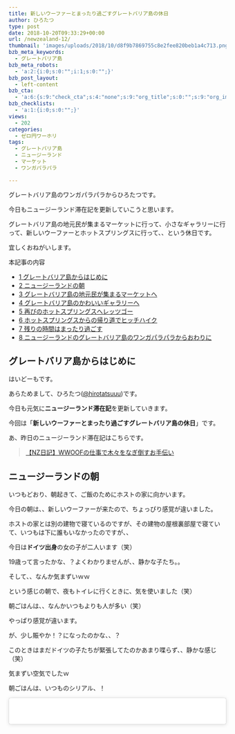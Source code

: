 ```yaml
---
title: 新しいウーファーとまったり過ごすグレートバリア島の休日
author: ひろたつ
type: post
date: 2018-10-20T09:33:29+00:00
url: /newzealand-12/
thumbnail: 'images/uploads/2018/10/d8f9b7869755c8e2fee820beb1a4c713.png?fit=304%2C171&ssl=1'
bzb_meta_keywords:
  - グレートバリア島
bzb_meta_robots:
  - 'a:2:{i:0;s:0:"";i:1;s:0:"";}'
bzb_post_layout:
  - left-content
bzb_cta:
  - 'a:6:{s:9:"check_cta";s:4:"none";s:9:"org_title";s:0:"";s:9:"org_image";s:0:"";s:11:"org_content";s:0:"";s:15:"org_button_text";s:0:"";s:14:"org_button_url";s:0:"";}'
bzb_checklists:
  - 'a:1:{i:0;s:0:"";}'
views:
  - 202
categories:
  - ゼロ円ワーホリ
tags:
  - グレートバリア島
  - ニュージーランド
  - マーケット
  - ワンガパラパラ

---
```

グレートバリア島のワンガパラパラからひろたつです。
  
今日もニュージーランド滞在記を更新していこうと思います。
  
グレートバリア島の地元民が集まるマーケットに行って、小さなギャラリーに行って、新しいウーファーとホットスプリングスに行って、、という休日です。
  
宜しくおねがいします。

<!--more-->

<div id="toc_container" class="toc_transparent no_bullets">
  <p class="toc_title">
    本記事の内容
  </p>
  
  <ul class="toc_list">
    <li>
      <a href="#i"><span class="toc_number toc_depth_1">1</span> グレートバリア島からはじめに</a>
    </li>
    <li>
      <a href="#i-2"><span class="toc_number toc_depth_1">2</span> ニュージーランドの朝</a>
    </li>
    <li>
      <a href="#i-3"><span class="toc_number toc_depth_1">3</span> グレートバリア島の地元民が集まるマーケットへ</a>
    </li>
    <li>
      <a href="#i-4"><span class="toc_number toc_depth_1">4</span> グレートバリア島のかわいいギャラリーへ</a>
    </li>
    <li>
      <a href="#i-5"><span class="toc_number toc_depth_1">5</span> 再びのホットスプリングスへレッツゴー</a>
    </li>
    <li>
      <a href="#i-6"><span class="toc_number toc_depth_1">6</span> ホットスプリングスからの帰り道でヒッチハイク</a>
    </li>
    <li>
      <a href="#i-7"><span class="toc_number toc_depth_1">7</span> 残りの時間はまったり過ごす</a>
    </li>
    <li>
      <a href="#i-8"><span class="toc_number toc_depth_1">8</span> ニュージーランドのグレートバリア島のワンガパラパラからおわりに</a>
    </li>
  </ul>
</div>

## <span id="i">グレートバリア島からはじめに</span>

はいどーもです。
  
あらためまして、ひろたつ</a>(<a href="https://twitter.com/hirotatsuuu" rel="noopener" target="_blank">@hirotatsuuu</a>)です。
  
今日も元気に**ニュージーランド滞在記**を更新していきます。

今回は「**新しいウーファーとまったり過ごすグレートバリア島の休日**」です。

あ、昨日のニュージーランド滞在記はこちらです。

<blockquote class="wp-embedded-content" data-secret="FJHuIHodH1">
  <p>
    <a href="https://hirotatsu.me/newzealand-11/">【NZ日記】WWOOFの仕事で木々をなぎ倒すお手伝い</a>
  </p>
</blockquote>

<iframe class="wp-embedded-content" sandbox="allow-scripts" security="restricted" style="position: absolute; clip: rect(1px, 1px, 1px, 1px);" src="https://hirotatsu.me/newzealand-11/embed/#?secret=FJHuIHodH1" data-secret="FJHuIHodH1" width="500" height="282" title="&#8220;【NZ日記】WWOOFの仕事で木々をなぎ倒すお手伝い&#8221; &#8212; 世界のひろたつから" frameborder="0" marginwidth="0" marginheight="0" scrolling="no"></iframe>

## <span id="i-2">ニュージーランドの朝</span>

いつもどおり、朝起きて、ご飯のためにホストの家に向かいます。
  
今日の朝は、、新しいウーファーが来たので、ちょっぴり感覚が違いました。

ホストの家とは別の建物で寝ているのですが、その建物の屋根裏部屋で寝ていて、いつもは下に誰もいなかったのですが、、
  
今日は**ドイツ出身**の女の子が二人います（笑）

19歳って言ったかな、？よくわかりませんが、、静かな子たち。。

そして、、なんか気まずいｗｗ

という感じの朝で、夜もトイレに行くときに、気を使いました（笑）

朝ごはんは、、なんかいつもよりも人が多い（笑）

やっぱり感覚が違います。
  
が、少し賑やか！？になったのかな、、？
  
このときはまだドイツの子たちが緊張してたのかあまり喋らず、、静かな感じ（笑）

気まずい空気でしたｗ

朝ごはんは、いつものシリアル、！

<blockquote class="instagram-media" data-instgrm-captioned data-instgrm-permalink="https://www.instagram.com/p/BpJEpXrFypT/?utm_source=ig_embed&utm_medium=loading" data-instgrm-version="12" style=" background:#FFF; border:0; border-radius:3px; box-shadow:0 0 1px 0 rgba(0,0,0,0.5),0 1px 10px 0 rgba(0,0,0,0.15); margin: 1px; max-width:540px; min-width:326px; padding:0; width:99.375%; width:-webkit-calc(100% - 2px); width:calc(100% - 2px);">
  <div style="padding:16px;">
    <a href="https://www.instagram.com/p/BpJEpXrFypT/?utm_source=ig_embed&utm_medium=loading" style=" background:#FFFFFF; line-height:0; padding:0 0; text-align:center; text-decoration:none; width:100%;" target="_blank" class="broken_link"> </p> 
    
    <div style=" display: flex; flex-direction: row; align-items: center;">
      <div style="background-color: #F4F4F4; border-radius: 50%; flex-grow: 0; height: 40px; margin-right: 14px; width: 40px;">
      </div>
      
      <div style="display: flex; flex-direction: column; flex-grow: 1; justify-content: center;">
        <div style=" background-color: #F4F4F4; border-radius: 4px; flex-grow: 0; height: 14px; margin-bottom: 6px; width: 100px;">
        </div>
        
        <div style=" background-color: #F4F4F4; border-radius: 4px; flex-grow: 0; height: 14px; width: 60px;">
        </div>
      </div>
    </div>
    
    <div style="padding: 19% 0;">
    </div>
    
    <div style="display:block; height:50px; margin:0 auto 12px; width:50px;">
      <svg width="50px" height="50px" viewBox="0 0 60 60" version="1.1" xmlns="https://www.w3.org/2000/svg" xmlns:xlink="https://www.w3.org/1999/xlink"><g stroke="none" stroke-width="1" fill="none" fill-rule="evenodd"><g transform="translate(-511.000000, -20.000000)" fill="#000000"><g><path d="M556.869,30.41 C554.814,30.41 553.148,32.076 553.148,34.131 C553.148,36.186 554.814,37.852 556.869,37.852 C558.924,37.852 560.59,36.186 560.59,34.131 C560.59,32.076 558.924,30.41 556.869,30.41 M541,60.657 C535.114,60.657 530.342,55.887 530.342,50 C530.342,44.114 535.114,39.342 541,39.342 C546.887,39.342 551.658,44.114 551.658,50 C551.658,55.887 546.887,60.657 541,60.657 M541,33.886 C532.1,33.886 524.886,41.1 524.886,50 C524.886,58.899 532.1,66.113 541,66.113 C549.9,66.113 557.115,58.899 557.115,50 C557.115,41.1 549.9,33.886 541,33.886 M565.378,62.101 C565.244,65.022 564.756,66.606 564.346,67.663 C563.803,69.06 563.154,70.057 562.106,71.106 C561.058,72.155 560.06,72.803 558.662,73.347 C557.607,73.757 556.021,74.244 553.102,74.378 C549.944,74.521 548.997,74.552 541,74.552 C533.003,74.552 532.056,74.521 528.898,74.378 C525.979,74.244 524.393,73.757 523.338,73.347 C521.94,72.803 520.942,72.155 519.894,71.106 C518.846,70.057 518.197,69.06 517.654,67.663 C517.244,66.606 516.755,65.022 516.623,62.101 C516.479,58.943 516.448,57.996 516.448,50 C516.448,42.003 516.479,41.056 516.623,37.899 C516.755,34.978 517.244,33.391 517.654,32.338 C518.197,30.938 518.846,29.942 519.894,28.894 C520.942,27.846 521.94,27.196 523.338,26.654 C524.393,26.244 525.979,25.756 528.898,25.623 C532.057,25.479 533.004,25.448 541,25.448 C548.997,25.448 549.943,25.479 553.102,25.623 C556.021,25.756 557.607,26.244 558.662,26.654 C560.06,27.196 561.058,27.846 562.106,28.894 C563.154,29.942 563.803,30.938 564.346,32.338 C564.756,33.391 565.244,34.978 565.378,37.899 C565.522,41.056 565.552,42.003 565.552,50 C565.552,57.996 565.522,58.943 565.378,62.101 M570.82,37.631 C570.674,34.438 570.167,32.258 569.425,30.349 C568.659,28.377 567.633,26.702 565.965,25.035 C564.297,23.368 562.623,22.342 560.652,21.575 C558.743,20.834 556.562,20.326 553.369,20.18 C550.169,20.033 549.148,20 541,20 C532.853,20 531.831,20.033 528.631,20.18 C525.438,20.326 523.257,20.834 521.349,21.575 C519.376,22.342 517.703,23.368 516.035,25.035 C514.368,26.702 513.342,28.377 512.574,30.349 C511.834,32.258 511.326,34.438 511.181,37.631 C511.035,40.831 511,41.851 511,50 C511,58.147 511.035,59.17 511.181,62.369 C511.326,65.562 511.834,67.743 512.574,69.651 C513.342,71.625 514.368,73.296 516.035,74.965 C517.703,76.634 519.376,77.658 521.349,78.425 C523.257,79.167 525.438,79.673 528.631,79.82 C531.831,79.965 532.853,80.001 541,80.001 C549.148,80.001 550.169,79.965 553.369,79.82 C556.562,79.673 558.743,79.167 560.652,78.425 C562.623,77.658 564.297,76.634 565.965,74.965 C567.633,73.296 568.659,71.625 569.425,69.651 C570.167,67.743 570.674,65.562 570.82,62.369 C570.966,59.17 571,58.147 571,50 C571,41.851 570.966,40.831 570.82,37.631"></path></g></g></g></svg>
    </div>
    
    <div style="padding-top: 8px;">
      <div style=" color:#3897f0; font-family:Arial,sans-serif; font-size:14px; font-style:normal; font-weight:550; line-height:18px;">
        View this post on Instagram
      </div>
    </div>
    
    <div style="padding: 12.5% 0;">
    </div>
    
    <div style="display: flex; flex-direction: row; margin-bottom: 14px; align-items: center;">
      <div>
        <div style="background-color: #F4F4F4; border-radius: 50%; height: 12.5px; width: 12.5px; transform: translateX(0px) translateY(7px);">
        </div>
        
        <div style="background-color: #F4F4F4; height: 12.5px; transform: rotate(-45deg) translateX(3px) translateY(1px); width: 12.5px; flex-grow: 0; margin-right: 14px; margin-left: 2px;">
        </div>
        
        <div style="background-color: #F4F4F4; border-radius: 50%; height: 12.5px; width: 12.5px; transform: translateX(9px) translateY(-18px);">
        </div>
      </div>
      
      <div style="margin-left: 8px;">
        <div style=" background-color: #F4F4F4; border-radius: 50%; flex-grow: 0; height: 20px; width: 20px;">
        </div>
        
        <div style=" width: 0; height: 0; border-top: 2px solid transparent; border-left: 6px solid #f4f4f4; border-bottom: 2px solid transparent; transform: translateX(16px) translateY(-4px) rotate(30deg)">
        </div>
      </div>
      
      <div style="margin-left: auto;">
        <div style=" width: 0px; border-top: 8px solid #F4F4F4; border-right: 8px solid transparent; transform: translateY(16px);">
        </div>
        
        <div style=" background-color: #F4F4F4; flex-grow: 0; height: 12px; width: 16px; transform: translateY(-4px);">
        </div>
        
        <div style=" width: 0; height: 0; border-top: 8px solid #F4F4F4; border-left: 8px solid transparent; transform: translateY(-4px) translateX(8px);">
        </div>
      </div>
    </div>
    
    <p>
      </a>
    </p>
    
    <p style=" margin:8px 0 0 0; padding:0 4px;">
      <a href="https://www.instagram.com/p/BpJEpXrFypT/?utm_source=ig_embed&utm_medium=loading" style=" color:#000; font-family:Arial,sans-serif; font-size:14px; font-style:normal; font-weight:normal; line-height:17px; text-decoration:none; word-wrap:break-word;" target="_blank" class="broken_link">todays breakfast #ニュージーランド #旅 #旅人 #海外 #ヒッチハイク #世界一周 #ワーホリ #留学 #ファームステイ #バックパッカー #trip #travel #journey #backpacker #follow #like #love #newzealand #nz #beautiful #wwoof #wwoofing #farm #farmstay #nature #breakfast #foodie #foodstagram #foodporn #meal</a>
    </p>
    
    <p style=" color:#c9c8cd; font-family:Arial,sans-serif; font-size:14px; line-height:17px; margin-bottom:0; margin-top:8px; overflow:hidden; padding:8px 0 7px; text-align:center; text-overflow:ellipsis; white-space:nowrap;">
      <a href="https://www.instagram.com/hirotatsuuuu/?utm_source=ig_embed&utm_medium=loading" style=" color:#c9c8cd; font-family:Arial,sans-serif; font-size:14px; font-style:normal; font-weight:normal; line-height:17px;" target="_blank"> hirotatsu</a>さん(@hirotatsuuuu)がシェアした投稿 &#8211; <time style=" font-family:Arial,sans-serif; font-size:14px; line-height:17px;" datetime="2018-10-20T04:37:10+00:00">2018年10月月19日午後9時37分PDT</time>
    </p></div> </blockquote> 
    
    <p>
    </p>
    
    <p>
      これがまた、、ハマってしまいました（笑）<br /> 最初はあんまり好きじゃなかったんだけど、、今では結構好き（笑）
    </p>
    
    <p>
      そんなこんなでちょっぴり感覚の違う朝でした。
    </p>
    
    <h2>
      <span id="i-3">グレートバリア島の地元民が集まるマーケットへ</span>
    </h2>
    
    <p>
      今日は、<strong>休日</strong>。<br /> というわけで、遊びに行きます。
    </p>
    
    <p>
      もし一人だったら、海に行くか、どっかの山かなにかを探そうかなと思ってたのですが、（またはPC作業を永遠とする）<br /> ドイツの子たちがいるので、それに付いていくことに。<br /> なんか、成り行きでホットスプリングスに行くことになりました（笑）
    </p>
    
    <p>
      またか（笑）
    </p>
    
    <p>
      ホットスプリングスの前に、今日はマーケットがあるらしく、ホストがそこに行くとのことで、レッツゴー。
    </p>
    
    <p>
      地元民のマーケットは、、雰囲気が良かったです。
    </p>
    
    <blockquote class="instagram-media" data-instgrm-captioned data-instgrm-permalink="https://www.instagram.com/p/BpJLyVXF9f0/?utm_source=ig_embed&utm_medium=loading" data-instgrm-version="12" style=" background:#FFF; border:0; border-radius:3px; box-shadow:0 0 1px 0 rgba(0,0,0,0.5),0 1px 10px 0 rgba(0,0,0,0.15); margin: 1px; max-width:540px; min-width:326px; padding:0; width:99.375%; width:-webkit-calc(100% - 2px); width:calc(100% - 2px);">
      <div style="padding:16px;">
        <a href="https://www.instagram.com/p/BpJLyVXF9f0/?utm_source=ig_embed&utm_medium=loading" style=" background:#FFFFFF; line-height:0; padding:0 0; text-align:center; text-decoration:none; width:100%;" target="_blank"> </p> 
        
        <div style=" display: flex; flex-direction: row; align-items: center;">
          <div style="background-color: #F4F4F4; border-radius: 50%; flex-grow: 0; height: 40px; margin-right: 14px; width: 40px;">
          </div>
          
          <div style="display: flex; flex-direction: column; flex-grow: 1; justify-content: center;">
            <div style=" background-color: #F4F4F4; border-radius: 4px; flex-grow: 0; height: 14px; margin-bottom: 6px; width: 100px;">
            </div>
            
            <div style=" background-color: #F4F4F4; border-radius: 4px; flex-grow: 0; height: 14px; width: 60px;">
            </div>
          </div>
        </div>
        
        <div style="padding: 19% 0;">
        </div>
        
        <div style="display:block; height:50px; margin:0 auto 12px; width:50px;">
          <svg width="50px" height="50px" viewBox="0 0 60 60" version="1.1" xmlns="https://www.w3.org/2000/svg" xmlns:xlink="https://www.w3.org/1999/xlink"><g stroke="none" stroke-width="1" fill="none" fill-rule="evenodd"><g transform="translate(-511.000000, -20.000000)" fill="#000000"><g><path d="M556.869,30.41 C554.814,30.41 553.148,32.076 553.148,34.131 C553.148,36.186 554.814,37.852 556.869,37.852 C558.924,37.852 560.59,36.186 560.59,34.131 C560.59,32.076 558.924,30.41 556.869,30.41 M541,60.657 C535.114,60.657 530.342,55.887 530.342,50 C530.342,44.114 535.114,39.342 541,39.342 C546.887,39.342 551.658,44.114 551.658,50 C551.658,55.887 546.887,60.657 541,60.657 M541,33.886 C532.1,33.886 524.886,41.1 524.886,50 C524.886,58.899 532.1,66.113 541,66.113 C549.9,66.113 557.115,58.899 557.115,50 C557.115,41.1 549.9,33.886 541,33.886 M565.378,62.101 C565.244,65.022 564.756,66.606 564.346,67.663 C563.803,69.06 563.154,70.057 562.106,71.106 C561.058,72.155 560.06,72.803 558.662,73.347 C557.607,73.757 556.021,74.244 553.102,74.378 C549.944,74.521 548.997,74.552 541,74.552 C533.003,74.552 532.056,74.521 528.898,74.378 C525.979,74.244 524.393,73.757 523.338,73.347 C521.94,72.803 520.942,72.155 519.894,71.106 C518.846,70.057 518.197,69.06 517.654,67.663 C517.244,66.606 516.755,65.022 516.623,62.101 C516.479,58.943 516.448,57.996 516.448,50 C516.448,42.003 516.479,41.056 516.623,37.899 C516.755,34.978 517.244,33.391 517.654,32.338 C518.197,30.938 518.846,29.942 519.894,28.894 C520.942,27.846 521.94,27.196 523.338,26.654 C524.393,26.244 525.979,25.756 528.898,25.623 C532.057,25.479 533.004,25.448 541,25.448 C548.997,25.448 549.943,25.479 553.102,25.623 C556.021,25.756 557.607,26.244 558.662,26.654 C560.06,27.196 561.058,27.846 562.106,28.894 C563.154,29.942 563.803,30.938 564.346,32.338 C564.756,33.391 565.244,34.978 565.378,37.899 C565.522,41.056 565.552,42.003 565.552,50 C565.552,57.996 565.522,58.943 565.378,62.101 M570.82,37.631 C570.674,34.438 570.167,32.258 569.425,30.349 C568.659,28.377 567.633,26.702 565.965,25.035 C564.297,23.368 562.623,22.342 560.652,21.575 C558.743,20.834 556.562,20.326 553.369,20.18 C550.169,20.033 549.148,20 541,20 C532.853,20 531.831,20.033 528.631,20.18 C525.438,20.326 523.257,20.834 521.349,21.575 C519.376,22.342 517.703,23.368 516.035,25.035 C514.368,26.702 513.342,28.377 512.574,30.349 C511.834,32.258 511.326,34.438 511.181,37.631 C511.035,40.831 511,41.851 511,50 C511,58.147 511.035,59.17 511.181,62.369 C511.326,65.562 511.834,67.743 512.574,69.651 C513.342,71.625 514.368,73.296 516.035,74.965 C517.703,76.634 519.376,77.658 521.349,78.425 C523.257,79.167 525.438,79.673 528.631,79.82 C531.831,79.965 532.853,80.001 541,80.001 C549.148,80.001 550.169,79.965 553.369,79.82 C556.562,79.673 558.743,79.167 560.652,78.425 C562.623,77.658 564.297,76.634 565.965,74.965 C567.633,73.296 568.659,71.625 569.425,69.651 C570.167,67.743 570.674,65.562 570.82,62.369 C570.966,59.17 571,58.147 571,50 C571,41.851 570.966,40.831 570.82,37.631"></path></g></g></g></svg>
        </div>
        
        <div style="padding-top: 8px;">
          <div style=" color:#3897f0; font-family:Arial,sans-serif; font-size:14px; font-style:normal; font-weight:550; line-height:18px;">
            View this post on Instagram
          </div>
        </div>
        
        <div style="padding: 12.5% 0;">
        </div>
        
        <div style="display: flex; flex-direction: row; margin-bottom: 14px; align-items: center;">
          <div>
            <div style="background-color: #F4F4F4; border-radius: 50%; height: 12.5px; width: 12.5px; transform: translateX(0px) translateY(7px);">
            </div>
            
            <div style="background-color: #F4F4F4; height: 12.5px; transform: rotate(-45deg) translateX(3px) translateY(1px); width: 12.5px; flex-grow: 0; margin-right: 14px; margin-left: 2px;">
            </div>
            
            <div style="background-color: #F4F4F4; border-radius: 50%; height: 12.5px; width: 12.5px; transform: translateX(9px) translateY(-18px);">
            </div>
          </div>
          
          <div style="margin-left: 8px;">
            <div style=" background-color: #F4F4F4; border-radius: 50%; flex-grow: 0; height: 20px; width: 20px;">
            </div>
            
            <div style=" width: 0; height: 0; border-top: 2px solid transparent; border-left: 6px solid #f4f4f4; border-bottom: 2px solid transparent; transform: translateX(16px) translateY(-4px) rotate(30deg)">
            </div>
          </div>
          
          <div style="margin-left: auto;">
            <div style=" width: 0px; border-top: 8px solid #F4F4F4; border-right: 8px solid transparent; transform: translateY(16px);">
            </div>
            
            <div style=" background-color: #F4F4F4; flex-grow: 0; height: 12px; width: 16px; transform: translateY(-4px);">
            </div>
            
            <div style=" width: 0; height: 0; border-top: 8px solid #F4F4F4; border-left: 8px solid transparent; transform: translateY(-4px) translateX(8px);">
            </div>
          </div>
        </div>
        
        <p>
          </a>
        </p>
        
        <p style=" margin:8px 0 0 0; padding:0 4px;">
          <a href="https://www.instagram.com/p/BpJLyVXF9f0/?utm_source=ig_embed&utm_medium=loading" style=" color:#000; font-family:Arial,sans-serif; font-size:14px; font-style:normal; font-weight:normal; line-height:17px; text-decoration:none; word-wrap:break-word;" target="_blank">market at gtbarrier #ニュージーランド #旅 #旅人 #海外 #ヒッチハイク #世界一周 #ワーホリ #留学 #ファームステイ #バックパッカー #trip #travel #journey #backpacker #follow #like #love #newzealand #nz #beautiful #wwoof #wwoofing #farm #farmstay #nature #market #gtbarrier #aotea #aotearoa</a>
        </p>
        
        <p style=" color:#c9c8cd; font-family:Arial,sans-serif; font-size:14px; line-height:17px; margin-bottom:0; margin-top:8px; overflow:hidden; padding:8px 0 7px; text-align:center; text-overflow:ellipsis; white-space:nowrap;">
          <a href="https://www.instagram.com/hirotatsuuuu/?utm_source=ig_embed&utm_medium=loading" style=" color:#c9c8cd; font-family:Arial,sans-serif; font-size:14px; font-style:normal; font-weight:normal; line-height:17px;" target="_blank"> hirotatsu</a>さん(@hirotatsuuuu)がシェアした投稿 &#8211; <time style=" font-family:Arial,sans-serif; font-size:14px; line-height:17px;" datetime="2018-10-20T05:39:34+00:00">2018年10月月19日午後10時39分PDT</time>
        </p></div> </blockquote> 
        
        <p>
        </p>
        
        <p>
          グレートバリア島の特産！？かなにかがたくさんありました。
        </p>
        
        <p>
          ジャムとか、苗とか、装飾品とか、その他諸々。
        </p>
        
        <p>
          なんかいい感じでずっとウロウロしてました。<br /> （ホントはやることなくて暇してただけとは言えない。）
        </p>
        
        <p>
          ドイツの子たちとは、まだ全然距離が、、<br /> （この距離は最後まで埋まらないでしょう。）
        </p>
        
        <p>
          二人でドイツ語で話しちゃってて、僕は英語はほぼほぼできなくて、<br /> 向こうから特に話す気も無さそうで、、<br /> 僕も僕で、コミュ障を発揮してて、、
        </p>
        
        <p>
          うーん。。大変だ。。
        </p>
        
        <p>
          僕の<strong>コミュニケーション能力</strong>をどうにかせねば。。涙
        </p>
        
        <p>
          と、とても感じる時間でした。。。。反省反省。。。。
        </p>
        
        <h2>
          <span id="i-4">グレートバリア島のかわいいギャラリーへ</span>
        </h2>
        
        <p>
          マーケットの次は、グレートバリア島の可愛らしいギャラリーへ行きました。
        </p>
        
        <p>
          とりあえず、、かわゆい。。
        </p>
        
        <p>
          そして、オシャンティー。
        </p>
        
        <p>
          クリエイティビティ度高い、、
        </p>
        
        <p>
          アーティスティック、！
        </p>
        
        <p>
          いいね〜
        </p>
        
        <p>
          という感じで中を探索。
        </p>
        
        <p>
          飾ってあるものは、全部売られていて、、値段を見ると、、
        </p>
        
        <p>
          うっ、、
        </p>
        
        <p>
          <strong>15万</strong>とか普通に言ってる。。。
        </p>
        
        <p>
          高い。。という感想が素直に出ましたｗ
        </p>
        
        <blockquote class="instagram-media" data-instgrm-captioned data-instgrm-permalink="https://www.instagram.com/p/BpJQXmeFdOL/?utm_source=ig_embed&utm_medium=loading" data-instgrm-version="12" style=" background:#FFF; border:0; border-radius:3px; box-shadow:0 0 1px 0 rgba(0,0,0,0.5),0 1px 10px 0 rgba(0,0,0,0.15); margin: 1px; max-width:540px; min-width:326px; padding:0; width:99.375%; width:-webkit-calc(100% - 2px); width:calc(100% - 2px);">
          <div style="padding:16px;">
            <a href="https://www.instagram.com/p/BpJQXmeFdOL/?utm_source=ig_embed&utm_medium=loading" style=" background:#FFFFFF; line-height:0; padding:0 0; text-align:center; text-decoration:none; width:100%;" target="_blank" class="broken_link"> </p> 
            
            <div style=" display: flex; flex-direction: row; align-items: center;">
              <div style="background-color: #F4F4F4; border-radius: 50%; flex-grow: 0; height: 40px; margin-right: 14px; width: 40px;">
              </div>
              
              <div style="display: flex; flex-direction: column; flex-grow: 1; justify-content: center;">
                <div style=" background-color: #F4F4F4; border-radius: 4px; flex-grow: 0; height: 14px; margin-bottom: 6px; width: 100px;">
                </div>
                
                <div style=" background-color: #F4F4F4; border-radius: 4px; flex-grow: 0; height: 14px; width: 60px;">
                </div>
              </div>
            </div>
            
            <div style="padding: 19% 0;">
            </div>
            
            <div style="display:block; height:50px; margin:0 auto 12px; width:50px;">
              <svg width="50px" height="50px" viewBox="0 0 60 60" version="1.1" xmlns="https://www.w3.org/2000/svg" xmlns:xlink="https://www.w3.org/1999/xlink"><g stroke="none" stroke-width="1" fill="none" fill-rule="evenodd"><g transform="translate(-511.000000, -20.000000)" fill="#000000"><g><path d="M556.869,30.41 C554.814,30.41 553.148,32.076 553.148,34.131 C553.148,36.186 554.814,37.852 556.869,37.852 C558.924,37.852 560.59,36.186 560.59,34.131 C560.59,32.076 558.924,30.41 556.869,30.41 M541,60.657 C535.114,60.657 530.342,55.887 530.342,50 C530.342,44.114 535.114,39.342 541,39.342 C546.887,39.342 551.658,44.114 551.658,50 C551.658,55.887 546.887,60.657 541,60.657 M541,33.886 C532.1,33.886 524.886,41.1 524.886,50 C524.886,58.899 532.1,66.113 541,66.113 C549.9,66.113 557.115,58.899 557.115,50 C557.115,41.1 549.9,33.886 541,33.886 M565.378,62.101 C565.244,65.022 564.756,66.606 564.346,67.663 C563.803,69.06 563.154,70.057 562.106,71.106 C561.058,72.155 560.06,72.803 558.662,73.347 C557.607,73.757 556.021,74.244 553.102,74.378 C549.944,74.521 548.997,74.552 541,74.552 C533.003,74.552 532.056,74.521 528.898,74.378 C525.979,74.244 524.393,73.757 523.338,73.347 C521.94,72.803 520.942,72.155 519.894,71.106 C518.846,70.057 518.197,69.06 517.654,67.663 C517.244,66.606 516.755,65.022 516.623,62.101 C516.479,58.943 516.448,57.996 516.448,50 C516.448,42.003 516.479,41.056 516.623,37.899 C516.755,34.978 517.244,33.391 517.654,32.338 C518.197,30.938 518.846,29.942 519.894,28.894 C520.942,27.846 521.94,27.196 523.338,26.654 C524.393,26.244 525.979,25.756 528.898,25.623 C532.057,25.479 533.004,25.448 541,25.448 C548.997,25.448 549.943,25.479 553.102,25.623 C556.021,25.756 557.607,26.244 558.662,26.654 C560.06,27.196 561.058,27.846 562.106,28.894 C563.154,29.942 563.803,30.938 564.346,32.338 C564.756,33.391 565.244,34.978 565.378,37.899 C565.522,41.056 565.552,42.003 565.552,50 C565.552,57.996 565.522,58.943 565.378,62.101 M570.82,37.631 C570.674,34.438 570.167,32.258 569.425,30.349 C568.659,28.377 567.633,26.702 565.965,25.035 C564.297,23.368 562.623,22.342 560.652,21.575 C558.743,20.834 556.562,20.326 553.369,20.18 C550.169,20.033 549.148,20 541,20 C532.853,20 531.831,20.033 528.631,20.18 C525.438,20.326 523.257,20.834 521.349,21.575 C519.376,22.342 517.703,23.368 516.035,25.035 C514.368,26.702 513.342,28.377 512.574,30.349 C511.834,32.258 511.326,34.438 511.181,37.631 C511.035,40.831 511,41.851 511,50 C511,58.147 511.035,59.17 511.181,62.369 C511.326,65.562 511.834,67.743 512.574,69.651 C513.342,71.625 514.368,73.296 516.035,74.965 C517.703,76.634 519.376,77.658 521.349,78.425 C523.257,79.167 525.438,79.673 528.631,79.82 C531.831,79.965 532.853,80.001 541,80.001 C549.148,80.001 550.169,79.965 553.369,79.82 C556.562,79.673 558.743,79.167 560.652,78.425 C562.623,77.658 564.297,76.634 565.965,74.965 C567.633,73.296 568.659,71.625 569.425,69.651 C570.167,67.743 570.674,65.562 570.82,62.369 C570.966,59.17 571,58.147 571,50 C571,41.851 570.966,40.831 570.82,37.631"></path></g></g></g></svg>
            </div>
            
            <div style="padding-top: 8px;">
              <div style=" color:#3897f0; font-family:Arial,sans-serif; font-size:14px; font-style:normal; font-weight:550; line-height:18px;">
                View this post on Instagram
              </div>
            </div>
            
            <div style="padding: 12.5% 0;">
            </div>
            
            <div style="display: flex; flex-direction: row; margin-bottom: 14px; align-items: center;">
              <div>
                <div style="background-color: #F4F4F4; border-radius: 50%; height: 12.5px; width: 12.5px; transform: translateX(0px) translateY(7px);">
                </div>
                
                <div style="background-color: #F4F4F4; height: 12.5px; transform: rotate(-45deg) translateX(3px) translateY(1px); width: 12.5px; flex-grow: 0; margin-right: 14px; margin-left: 2px;">
                </div>
                
                <div style="background-color: #F4F4F4; border-radius: 50%; height: 12.5px; width: 12.5px; transform: translateX(9px) translateY(-18px);">
                </div>
              </div>
              
              <div style="margin-left: 8px;">
                <div style=" background-color: #F4F4F4; border-radius: 50%; flex-grow: 0; height: 20px; width: 20px;">
                </div>
                
                <div style=" width: 0; height: 0; border-top: 2px solid transparent; border-left: 6px solid #f4f4f4; border-bottom: 2px solid transparent; transform: translateX(16px) translateY(-4px) rotate(30deg)">
                </div>
              </div>
              
              <div style="margin-left: auto;">
                <div style=" width: 0px; border-top: 8px solid #F4F4F4; border-right: 8px solid transparent; transform: translateY(16px);">
                </div>
                
                <div style=" background-color: #F4F4F4; flex-grow: 0; height: 12px; width: 16px; transform: translateY(-4px);">
                </div>
                
                <div style=" width: 0; height: 0; border-top: 8px solid #F4F4F4; border-left: 8px solid transparent; transform: translateY(-4px) translateX(8px);">
                </div>
              </div>
            </div>
            
            <p>
              </a>
            </p>
            
            <p style=" margin:8px 0 0 0; padding:0 4px;">
              <a href="https://www.instagram.com/p/BpJQXmeFdOL/?utm_source=ig_embed&utm_medium=loading" style=" color:#000; font-family:Arial,sans-serif; font-size:14px; font-style:normal; font-weight:normal; line-height:17px; text-decoration:none; word-wrap:break-word;" target="_blank" class="broken_link">gallery at gtbarrier #ニュージーランド #旅 #旅人 #海外 #ヒッチハイク #世界一周 #ワーホリ #留学 #ファームステイ #バックパッカー #trip #travel #journey #backpacker #follow #like #love #newzealand #nz #beautiful #wwoof #wwoofing #farm #farmstay #nature #gallery #creative #greatbarrierisland #art #artistry</a>
            </p>
            
            <p style=" color:#c9c8cd; font-family:Arial,sans-serif; font-size:14px; line-height:17px; margin-bottom:0; margin-top:8px; overflow:hidden; padding:8px 0 7px; text-align:center; text-overflow:ellipsis; white-space:nowrap;">
              <a href="https://www.instagram.com/hirotatsuuuu/?utm_source=ig_embed&utm_medium=loading" style=" color:#c9c8cd; font-family:Arial,sans-serif; font-size:14px; font-style:normal; font-weight:normal; line-height:17px;" target="_blank"> hirotatsu</a>さん(@hirotatsuuuu)がシェアした投稿 &#8211; <time style=" font-family:Arial,sans-serif; font-size:14px; line-height:17px;" datetime="2018-10-20T06:19:36+00:00">2018年10月月19日午後11時19分PDT</time>
            </p></div> </blockquote> 
            
            <p>
            </p>
            
            <p>
              でも、一つ一つがその作った人の心が入っている（と感じて）、とても好き。
            </p>
            
            <p>
              そして、ホストマザーのシスターの作品もこのギャラリーに飾られていました。
            </p>
            
            <p>
              すごい、、
            </p>
            
            <p>
              他の作品に負けず劣らず。<br /> 普通にカッコいいな〜って思いました。
            </p>
            
            <h2>
              <span id="i-5">再びのホットスプリングスへレッツゴー</span>
            </h2>
            
            <p>
              ギャラリーの次は、ホットスプリングスへ。
            </p>
            
            <p>
              以前にも言ったので、まぁ、うん。という感じ。
            </p>
            
            <p>
              ま、とりあえず、ドイツガールズが初めてということで、ついて行って、案内？をすることに（笑）
            </p>
            
            <p>
              案内と言ってもただの一本道を進むだけ。
            </p>
            
            <div id="attachment_874" style="width: 1290px" class="wp-caption aligncenter">
              <img src="images/uploads/2018/10/VID_20181020_134236_pict.jpg?resize=1280%2C720&#038;ssl=1" alt="ジャーマンガールズとホットスプリングスへ" width="1280" height="720" class="size-full wp-image-874" srcset="images/uploads/2018/10/VID_20181020_134236_pict.jpg?w=1280&ssl=1 1280w, images/uploads/2018/10/VID_20181020_134236_pict.jpg?resize=300%2C169&ssl=1 300w, images/uploads/2018/10/VID_20181020_134236_pict.jpg?resize=768%2C432&ssl=1 768w, images/uploads/2018/10/VID_20181020_134236_pict.jpg?resize=1024%2C576&ssl=1 1024w, images/uploads/2018/10/VID_20181020_134236_pict.jpg?resize=304%2C171&ssl=1 304w, images/uploads/2018/10/VID_20181020_134236_pict.jpg?resize=282%2C159&ssl=1 282w" sizes="(max-width: 1000px) 100vw, 1000px" data-recalc-dims="1" />
              
              <p class="wp-caption-text">
                ジャーマンガールズとホットスプリングスへ
              </p>
            </div>
            
            <p>
              歩いているときは、、ほぼほぼ会話はありません。
            </p>
            
            <p>
              僕がたま～に英語で質問とかすると、、意味が理解できないと言われちゃいました。。<br /> 発音が、なってないのかな？
            </p>
            
            <p>
              理解してもらえたときも、Yes/Noの答えで終わってしまう会話。。<br /> クローズドクエッションの間の保たなさを痛感することに。
            </p>
            
            <p>
              もっと<strong>オープンクエッション力</strong>を磨かねば。
            </p>
            
            <p>
              そんなこんなでホットスプリングスについて、足湯だけしました（笑）
            </p>
            
            <p>
              前回来たときは体全身入って身体の疲れを完全に削ぎ落としたんですが、、<br /> 今回はジャーマンガールズが足だけした入っていなかったので、、とりあえず合わせました（笑）
            </p>
            
            <p>
              ジャーマンガールズは可愛いんですが、、ちょっと好きになれぬ。。。<br /> ちゃんと会話できたら、仲良くなれるのかも、、<br /> うーん。。涙
            </p>
            
            <h2>
              <span id="i-6">ホットスプリングスからの帰り道でヒッチハイク</span>
            </h2>
            
            <p>
              ホットスプリングスからの帰り道は、、自力です。（笑）
            </p>
            
            <p>
              とりあえず、歩き出したので、付いていくことに。
            </p>
            
            <p>
              ま、歩くしか無いですよね、、
            </p>
            
            <p>
              本当は入口付近で待って、ヒッチハイクをしたかったけど。。
            </p>
            
            <p>
              と思いながら歩いていきます。
            </p>
            
            <p>
              結構歩いたかな？たぶん30分くらい歩いたと思います。
            </p>
            
            <p>
              すると、一台の車が止まってくださりました、！<br /> やった〜！！
            </p>
            
            <p>
              というわけで、3人でヒッチハイクをして、ホームステイ先のワンガパラパラまで戻りました。
            </p>
            
            <p>
              初めて3人での<strong>ヒッチハイクに成功</strong>した（笑）<br /> しかも、親指を立ててやるパターンのやつで、！
            </p>
            
            <h2>
              <span id="i-7">残りの時間はまったり過ごす</span>
            </h2>
            
            <p>
              ヒッチハイクでホームステイ先に戻ってからは、、まったーりとした時間を使います。
            </p>
            
            <p>
              と言っても、マットホブソンの記事を書いてただけですがｗｗｗ
            </p>
            
            <p>
              結構ボリューミーになったｗｗ<br /> クオリティは、、どうなんだろうか。。<br /> 僕の中では最高傑作、です。
            </p>
            
            <blockquote class="wp-embedded-content" data-secret="ascbKYzMJG">
              <p>
                <a href="https://hirotatsu.me/mt-hobson/">グレートバリア島で最も高い山マットホブソンってどんな山？</a>
              </p>
            </blockquote>
            
            <p>
              <iframe class="wp-embedded-content" sandbox="allow-scripts" security="restricted" style="position: absolute; clip: rect(1px, 1px, 1px, 1px);" src="https://hirotatsu.me/mt-hobson/embed/#?secret=ascbKYzMJG" data-secret="ascbKYzMJG" width="500" height="282" title="&#8220;グレートバリア島で最も高い山マットホブソンってどんな山？&#8221; &#8212; 世界のひろたつから" frameborder="0" marginwidth="0" marginheight="0" scrolling="no"></iframe>
            </p>
            
            <p>
              そして、夕飯までブログを書いてて、夕飯時にジャーマンガールズを呼びに行って、いざ夕飯。
            </p>
            
            <blockquote class="instagram-media" data-instgrm-captioned data-instgrm-permalink="https://www.instagram.com/p/BpJeXPOlP_S/?utm_source=ig_embed&utm_medium=loading" data-instgrm-version="12" style=" background:#FFF; border:0; border-radius:3px; box-shadow:0 0 1px 0 rgba(0,0,0,0.5),0 1px 10px 0 rgba(0,0,0,0.15); margin: 1px; max-width:540px; min-width:326px; padding:0; width:99.375%; width:-webkit-calc(100% - 2px); width:calc(100% - 2px);">
              <div style="padding:16px;">
                <a href="https://www.instagram.com/p/BpJeXPOlP_S/?utm_source=ig_embed&utm_medium=loading" style=" background:#FFFFFF; line-height:0; padding:0 0; text-align:center; text-decoration:none; width:100%;" target="_blank" class="broken_link"> </p> 
                
                <div style=" display: flex; flex-direction: row; align-items: center;">
                  <div style="background-color: #F4F4F4; border-radius: 50%; flex-grow: 0; height: 40px; margin-right: 14px; width: 40px;">
                  </div>
                  
                  <div style="display: flex; flex-direction: column; flex-grow: 1; justify-content: center;">
                    <div style=" background-color: #F4F4F4; border-radius: 4px; flex-grow: 0; height: 14px; margin-bottom: 6px; width: 100px;">
                    </div>
                    
                    <div style=" background-color: #F4F4F4; border-radius: 4px; flex-grow: 0; height: 14px; width: 60px;">
                    </div>
                  </div>
                </div>
                
                <div style="padding: 19% 0;">
                </div>
                
                <div style="display:block; height:50px; margin:0 auto 12px; width:50px;">
                  <svg width="50px" height="50px" viewBox="0 0 60 60" version="1.1" xmlns="https://www.w3.org/2000/svg" xmlns:xlink="https://www.w3.org/1999/xlink"><g stroke="none" stroke-width="1" fill="none" fill-rule="evenodd"><g transform="translate(-511.000000, -20.000000)" fill="#000000"><g><path d="M556.869,30.41 C554.814,30.41 553.148,32.076 553.148,34.131 C553.148,36.186 554.814,37.852 556.869,37.852 C558.924,37.852 560.59,36.186 560.59,34.131 C560.59,32.076 558.924,30.41 556.869,30.41 M541,60.657 C535.114,60.657 530.342,55.887 530.342,50 C530.342,44.114 535.114,39.342 541,39.342 C546.887,39.342 551.658,44.114 551.658,50 C551.658,55.887 546.887,60.657 541,60.657 M541,33.886 C532.1,33.886 524.886,41.1 524.886,50 C524.886,58.899 532.1,66.113 541,66.113 C549.9,66.113 557.115,58.899 557.115,50 C557.115,41.1 549.9,33.886 541,33.886 M565.378,62.101 C565.244,65.022 564.756,66.606 564.346,67.663 C563.803,69.06 563.154,70.057 562.106,71.106 C561.058,72.155 560.06,72.803 558.662,73.347 C557.607,73.757 556.021,74.244 553.102,74.378 C549.944,74.521 548.997,74.552 541,74.552 C533.003,74.552 532.056,74.521 528.898,74.378 C525.979,74.244 524.393,73.757 523.338,73.347 C521.94,72.803 520.942,72.155 519.894,71.106 C518.846,70.057 518.197,69.06 517.654,67.663 C517.244,66.606 516.755,65.022 516.623,62.101 C516.479,58.943 516.448,57.996 516.448,50 C516.448,42.003 516.479,41.056 516.623,37.899 C516.755,34.978 517.244,33.391 517.654,32.338 C518.197,30.938 518.846,29.942 519.894,28.894 C520.942,27.846 521.94,27.196 523.338,26.654 C524.393,26.244 525.979,25.756 528.898,25.623 C532.057,25.479 533.004,25.448 541,25.448 C548.997,25.448 549.943,25.479 553.102,25.623 C556.021,25.756 557.607,26.244 558.662,26.654 C560.06,27.196 561.058,27.846 562.106,28.894 C563.154,29.942 563.803,30.938 564.346,32.338 C564.756,33.391 565.244,34.978 565.378,37.899 C565.522,41.056 565.552,42.003 565.552,50 C565.552,57.996 565.522,58.943 565.378,62.101 M570.82,37.631 C570.674,34.438 570.167,32.258 569.425,30.349 C568.659,28.377 567.633,26.702 565.965,25.035 C564.297,23.368 562.623,22.342 560.652,21.575 C558.743,20.834 556.562,20.326 553.369,20.18 C550.169,20.033 549.148,20 541,20 C532.853,20 531.831,20.033 528.631,20.18 C525.438,20.326 523.257,20.834 521.349,21.575 C519.376,22.342 517.703,23.368 516.035,25.035 C514.368,26.702 513.342,28.377 512.574,30.349 C511.834,32.258 511.326,34.438 511.181,37.631 C511.035,40.831 511,41.851 511,50 C511,58.147 511.035,59.17 511.181,62.369 C511.326,65.562 511.834,67.743 512.574,69.651 C513.342,71.625 514.368,73.296 516.035,74.965 C517.703,76.634 519.376,77.658 521.349,78.425 C523.257,79.167 525.438,79.673 528.631,79.82 C531.831,79.965 532.853,80.001 541,80.001 C549.148,80.001 550.169,79.965 553.369,79.82 C556.562,79.673 558.743,79.167 560.652,78.425 C562.623,77.658 564.297,76.634 565.965,74.965 C567.633,73.296 568.659,71.625 569.425,69.651 C570.167,67.743 570.674,65.562 570.82,62.369 C570.966,59.17 571,58.147 571,50 C571,41.851 570.966,40.831 570.82,37.631"></path></g></g></g></svg>
                </div>
                
                <div style="padding-top: 8px;">
                  <div style=" color:#3897f0; font-family:Arial,sans-serif; font-size:14px; font-style:normal; font-weight:550; line-height:18px;">
                    View this post on Instagram
                  </div>
                </div>
                
                <div style="padding: 12.5% 0;">
                </div>
                
                <div style="display: flex; flex-direction: row; margin-bottom: 14px; align-items: center;">
                  <div>
                    <div style="background-color: #F4F4F4; border-radius: 50%; height: 12.5px; width: 12.5px; transform: translateX(0px) translateY(7px);">
                    </div>
                    
                    <div style="background-color: #F4F4F4; height: 12.5px; transform: rotate(-45deg) translateX(3px) translateY(1px); width: 12.5px; flex-grow: 0; margin-right: 14px; margin-left: 2px;">
                    </div>
                    
                    <div style="background-color: #F4F4F4; border-radius: 50%; height: 12.5px; width: 12.5px; transform: translateX(9px) translateY(-18px);">
                    </div>
                  </div>
                  
                  <div style="margin-left: 8px;">
                    <div style=" background-color: #F4F4F4; border-radius: 50%; flex-grow: 0; height: 20px; width: 20px;">
                    </div>
                    
                    <div style=" width: 0; height: 0; border-top: 2px solid transparent; border-left: 6px solid #f4f4f4; border-bottom: 2px solid transparent; transform: translateX(16px) translateY(-4px) rotate(30deg)">
                    </div>
                  </div>
                  
                  <div style="margin-left: auto;">
                    <div style=" width: 0px; border-top: 8px solid #F4F4F4; border-right: 8px solid transparent; transform: translateY(16px);">
                    </div>
                    
                    <div style=" background-color: #F4F4F4; flex-grow: 0; height: 12px; width: 16px; transform: translateY(-4px);">
                    </div>
                    
                    <div style=" width: 0; height: 0; border-top: 8px solid #F4F4F4; border-left: 8px solid transparent; transform: translateY(-4px) translateX(8px);">
                    </div>
                  </div>
                </div>
                
                <p>
                  </a>
                </p>
                
                <p style=" margin:8px 0 0 0; padding:0 4px;">
                  <a href="https://www.instagram.com/p/BpJeXPOlP_S/?utm_source=ig_embed&utm_medium=loading" style=" color:#000; font-family:Arial,sans-serif; font-size:14px; font-style:normal; font-weight:normal; line-height:17px; text-decoration:none; word-wrap:break-word;" target="_blank" class="broken_link">todays dinner #ニュージーランド #旅 #旅人 #海外 #ヒッチハイク #世界一周 #ワーホリ #留学 #ファームステイ #バックパッカー #trip #travel #journey #backpacker #follow #like #love #newzealand #nz #beautiful #wwoof #wwoofing #farm #farmstay #nature #foodie #foodstagram ,#foodporn #foodphotography #dinner</a>
                </p>
                
                <p style=" color:#c9c8cd; font-family:Arial,sans-serif; font-size:14px; line-height:17px; margin-bottom:0; margin-top:8px; overflow:hidden; padding:8px 0 7px; text-align:center; text-overflow:ellipsis; white-space:nowrap;">
                  <a href="https://www.instagram.com/hirotatsuuuu/?utm_source=ig_embed&utm_medium=loading" style=" color:#c9c8cd; font-family:Arial,sans-serif; font-size:14px; font-style:normal; font-weight:normal; line-height:17px;" target="_blank"> hirotatsu</a>さん(@hirotatsuuuu)がシェアした投稿 &#8211; <time style=" font-family:Arial,sans-serif; font-size:14px; line-height:17px;" datetime="2018-10-20T08:21:53+00:00">2018年10月月20日午前1時21分PDT</time>
                </p></div> </blockquote> 
                
                <p>
                </p>
                
                <p>
                  夕飯は、最初あまり良くない雰囲気でしたが、徐々にジャーマンガールズが打ち解けていった様子。
                </p>
                
                <p>
                  やっぱり英語ができるって強いですね。<br /> 犬の話や、前に来たドイツ人のウーファーの話でうまく会話が弾んでいました。
                </p>
                
                <p>
                  <strong>僕も、こうやってホストと会話を弾ませたいな〜</strong>と思いながら聞いていました。
                </p>
                
                <p>
                  たまーに僕にも話が振られるのですが、、質問を理解できず。。涙<br /> つらみ。。
                </p>
                
                <p>
                  本当に、もっとちゃんとお勉強しないとと感じます。。涙涙涙
                </p>
                
                <p>
                  そんな感じで、夕飯が終わり、まったりコーヒーやティーを飲みながらOREOを食べながら、お喋りを、、聞いてました（笑）<br /> 僕はほぼほぼおしゃべりはしてませんｗ
                </p>
                
                <p>
                  話に付いていけませんから。。。涙
                </p>
                
                <p>
                  こうやって、英語ができないという理由でハブられていくのか、、えーん。。涙
                </p>
                
                <p>
                  という、感覚を今後しないために、今頑張らなければということです。
                </p>
                
                <p>
                  で、おしゃべりタイムが終わって、今ブログを書いています。
                </p>
                
                <h2>
                  <span id="i-8">ニュージーランドのグレートバリア島のワンガパラパラからおわりに</span>
                </h2>
                
                <p>
                  以上、今日の一日ブログでした。
                </p>
                
                <p>
                  僕は、今まで結構お仕事を頑張ったから、あとは休日だそうです、！<br /> 明日は、釣りに行くらしい〜いえい〜！！！！
                </p>
                
                <p>
                  明後日で、ここのホストともお別れ、、涙
                </p>
                
                <p>
                  悲しいな。。
                </p>
                
                <p>
                  次のホストとはもう顔合わせ済み（笑）<br /> （マーケットでばったり会いましたｗ
                </p>
                
                <p>
                  そして、今のホームステイ先のホストからありがたいお言葉が。
                </p>
                
                <p>
                  もし、次のホームステイが合わなかったら、いつでも戻ってきていいからね。とのこと。<br /> 本当にありがたいし、安心できる言葉です。<br /> まじで、良いホストに恵まれたなと思います。
                </p>
                
                <p>
                  そんな感じで、今日のニュージーランド滞在記はおしまい、！
                </p>
                
                <p>
                  以上、ひろたつでした。<br /> ばいなら〜
                </p>
                
                <div style="font-size: 0px; height: 0px; line-height: 0px; margin: 0; padding: 0; clear: both;">
                </div>
